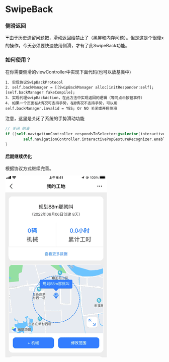 # SwipeBack
### 侧滑返回

☔由于历史遗留问题把，滑动返回给禁止了（黑屏和内存问题）。但是这是个很傻x的操作，今天必须要快速使用侧滑，才有了此SwipeBack功能。



### 如何使用？

在你需要侧滑的viewController中实现下面代码(也可以放基类中)

```
1. 实现协议SwipBackProtocol
2. self.backManager = [[SwipBackManager alloc]initResponder:self];         [self.backManager fakeCompile];
3. 实现代理swipBackAction，在此方法中实现返回的逻辑（等同点击按钮事件）
4. 如果一个页面在A情况可支持手势，在B情况不支持手势，可以用self.backManager.invalid = YES; Or NO 关闭或开启侧滑
```



注意，这里是关闭了系统的手势滑动功能

```objective-c
// 关闭 侧滑
if ([self.navigationController respondsToSelector:@selector(interactivePopGestureRecognizer)]) {
		self.navigationController.interactivePopGestureRecognizer.enabled = NO;
}
```



#### 后期继续优化

根据协议方式继续完善。



![swipeBack](/swipeBack.gif)

